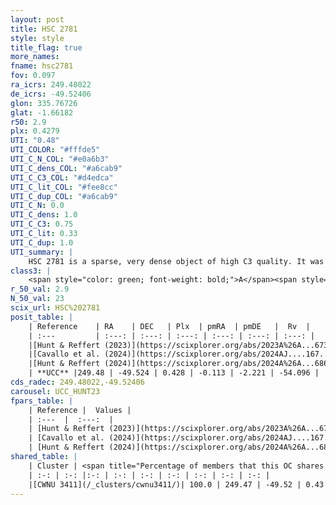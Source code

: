 ```yaml
---
layout: post
title: HSC 2781
style: style
title_flag: true
more_names: 
fname: hsc2781
fov: 0.097
ra_icrs: 249.48022
de_icrs: -49.52406
glon: 335.76726
glat: -1.66182
r50: 2.9
plx: 0.4279
UTI: "0.48"
UTI_COLOR: "#fffde5"
UTI_C_N_COL: "#e0a6b3"
UTI_C_dens_COL: "#a6cab9"
UTI_C_C3_COL: "#d4edca"
UTI_C_lit_COL: "#fee8cc"
UTI_C_dup_COL: "#a6cab9"
UTI_C_N: 0.0
UTI_C_dens: 1.0
UTI_C_C3: 0.75
UTI_C_lit: 0.33
UTI_C_dup: 1.0
UTI_summary: |
    HSC 2781 is a sparse, very dense object of high C3 quality. It was recently reported in the literature. This object shares a large percentage of members with a later reported entry.<br><br><span style="color: #99180f; font-weight: bold;">Warning: </span>contains less than 25 stars with <i>P>0.5</i> estimated.
class3: |
    <span style="color: green; font-weight: bold;">A</span><span style="color: #FFC300; font-weight: bold;">B</span>
r_50_val: 2.9
N_50_val: 23
scix_url: HSC%202781
posit_table: |
    | Reference    | RA    | DEC   | Plx  | pmRA  | pmDE   |  Rv  |
    | :---         | :---: | :---: | :---: | :---: | :---: | :---: |
    |[Hunt & Reffert (2023)](https://scixplorer.org/abs/2023A%26A...673A.114H) | 249.477 | -49.529 | 0.421 | -0.119 | -2.214 | -54.102 |
    |[Cavallo et al. (2024)](https://scixplorer.org/abs/2024AJ....167...12C) | 249.471 | -49.529 | 0.42 | -- | -- | -- |
    |[Hunt & Reffert (2024)](https://scixplorer.org/abs/2024A%26A...686A..42H) | 249.477 | -49.529 | 0.421 | -0.119 | -2.214 | -54.102 |
    | **UCC** |249.48 | -49.524 | 0.428 | -0.113 | -2.221 | -54.096 | 
cds_radec: 249.48022,-49.52406
carousel: UCC_HUNT23
fpars_table: |
    | Reference |  Values |
    | :---  |  :---:  |
    | [Hunt & Reffert (2023)](https://scixplorer.org/abs/2023A%26A...673A.114H) | `AV50=2.77, diffAV50=1.271, MOD50=11.731, logAge50=8.09` |
    | [Cavallo et al. (2024)](https://scixplorer.org/abs/2024AJ....167...12C) | `AV50=2.85, dMod50=11.64, logAge50=8.23, [Fe/H]50=-0.14` |
    | [Hunt & Reffert (2024)](https://scixplorer.org/abs/2024A%26A...686A..42H) | `MassJ=295.271` |
shared_table: |
    | Cluster | <span title="Percentage of members that this OC shares with the ones listed">%</span>   | RA   | DEC   | Plx   | pmRA  | pmDE  | Rv | UTI |
    | :-: | :-: |:-: | :-: | :-: | :-: | :-: | :-: | :-: |
    |[CWNU 3411](/_clusters/cwnu3411/)| 100.0 | 249.47 | -49.52 | 0.43 | -0.12 | -2.23 | -54.1 |0.04 |
---
```

